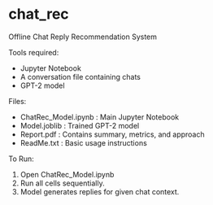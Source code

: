 # chat_rec

Offline Chat Reply Recommendation System

Tools required:
- Jupyter Notebook
- A conversation file containing chats
- GPT-2 model

Files:
- ChatRec_Model.ipynb : Main Jupyter Notebook
- Model.joblib : Trained GPT-2 model
- Report.pdf : Contains summary, metrics, and approach
- ReadMe.txt : Basic usage instructions

To Run:
1. Open ChatRec_Model.ipynb
2. Run all cells sequentially.
4. Model generates replies for given chat context.
